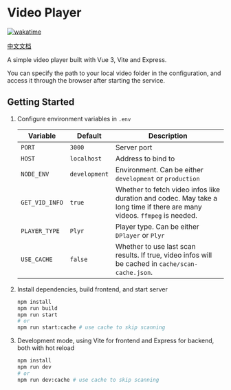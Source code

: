 # Video Player

[![wakatime](https://wakatime.com/badge/user/a70e5791-db6f-4368-aacc-0332a969bb3e/project/a99f84bc-1c1e-4629-aa5a-b06273fa67d9.svg)](https://wakatime.com/badge/user/a70e5791-db6f-4368-aacc-0332a969bb3e/project/a99f84bc-1c1e-4629-aa5a-b06273fa67d9)

[中文文档](./README.zh-CN.md)

A simple video player built with Vue 3, Vite and Express.

You can specify the path to your local video folder in the configuration, and access it through the browser after starting the service.

## Getting Started

1. Configure environment variables in `.env`

   | Variable   | Default       | Description                                                                    |
   | ---------- | ------------- | ------------------------------------------------------------------------------ |
   | `PORT`     | `3000`        | Server port                                                                    |
   | `HOST`     | `localhost`   | Address to bind to                                                             |
   | `NODE_ENV` | `development` | Environment. Can be either `development` or `production`                       |
   | `GET_VID_INFO` | `true`        | Whether to fetch video infos like duration and codec. May take a long time if there are many videos. `ffmpeg` is needed. |
   | `PLAYER_TYPE` | `Plyr`        | Player type. Can be either `DPlayer` or `Plyr`                                |
   | `USE_CACHE`  | `false`       | Whether to use last scan results. If true, video infos will be cached in `cache/scan-cache.json`. |
2. Install dependencies, build frontend, and start server

   ```bash
   npm install
   npm run build
   npm run start
   # or
   npm run start:cache # use cache to skip scanning
   ```

3. Development mode, using Vite for frontend and Express for backend, both with hot reload

   ```bash
   npm install
   npm run dev
   # or
   npm run dev:cache # use cache to skip scanning
   ```
